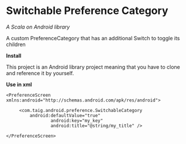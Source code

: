# Switchable Preference Category
*A Scala on Android library*

A custom PreferenceCategory that has an additional Switch to toggle its children

**Install**

This project is an Android library project meaning that you have to clone and reference it by yourself.

**Use in xml**

````
<PreferenceScreen xmlns:android="http://schemas.android.com/apk/res/android">

     <com.taig.android.preference.SwitchableCategory
         android:defaultValue="true"
				 android:key="my_key"
			 	 android:title="@string/my_title" />

</PreferenceScreen>
````